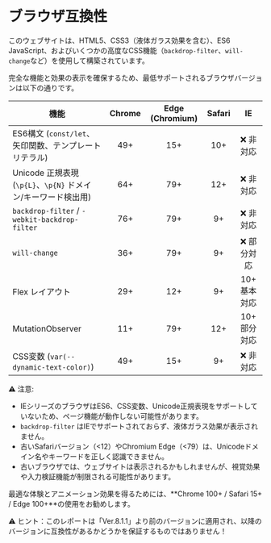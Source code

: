# ブラウザ互換性

このウェブサイトは、HTML5、CSS3（液体ガラス効果を含む）、ES6 JavaScript、およびいくつかの高度なCSS機能（`backdrop-filter`、`will-change`など）を使用して構築されています。

完全な機能と効果の表示を確保するため、最低サポートされるブラウザバージョンは以下の通りです。

| 機能                                            | Chrome | Edge (Chromium) | Safari |    IE    |
| --------------------------------------------- | :----: | :-------------: | :----: | :------: |
| ES6構文 (`const/let`、矢印関数、テンプレートリテラル)           |   49+  |       15+       |   10+  |   ❌ 非対応  |
| Unicode 正規表現 (`\p{L}`、`\p{N}` ドメイン/キーワード検出用)  |   64+  |       79+       |   12+  |   ❌ 非対応  |
| `backdrop-filter` / `-webkit-backdrop-filter` |   76+  |       79+       |   9+   |   ❌ 非対応  |
| `will-change`                                 |   36+  |       79+       |   9+   |  ❌ 部分対応  |
| Flex レイアウト                                    |   29+  |       12+       |   9+   | 10+ 基本対応 |
| MutationObserver                              |   11+  |       79+       |   12+  | 10+ 部分対応 |
| CSS変数 (`var(--dynamic-text-color)`)           |   49+  |       15+       |   9+   |   ❌ 非対応  |

⚠️ 注意:

* IEシリーズのブラウザはES6、CSS変数、Unicode正規表現をサポートしていないため、ページ機能が動作しない可能性があります。
* `backdrop-filter` はIEでサポートされておらず、液体ガラス効果が表示されません。
* 古いSafariバージョン（<12）やChromium Edge（<79）は、Unicodeドメイン名やキーワードを正しく認識できません。
* 古いブラウザでは、ウェブサイトは表示されるかもしれませんが、視覚効果や入力検証機能が制限される可能性があります。

最適な体験とアニメーション効果を得るためには、\*\*Chrome 100+ / Safari 15+ / Edge 100+\*\*の使用をお勧めします。

⚠️ ヒント：このレポートは「Ver.8.1.1」より前のバージョンに適用され、以降のバージョンに互換性があるかどうかを保証するものではありません！
